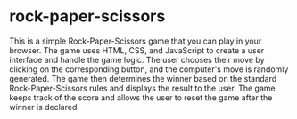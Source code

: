 # rock-paper-scissors
This is a simple Rock-Paper-Scissors game that you can play in your browser. The game uses HTML, CSS, and JavaScript to create a user interface and handle the game logic. The user chooses their move by clicking on the corresponding button, and the computer's move is randomly generated. The game then determines the winner based on the standard Rock-Paper-Scissors rules and displays the result to the user. The game keeps track of the score and allows the user to reset the game after the winner is declared. 
